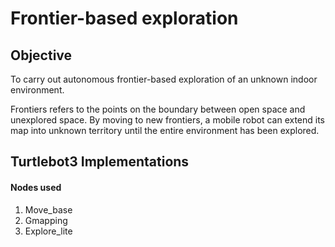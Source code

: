 # Frontier-based exploration

## Objective

To carry out autonomous frontier-based exploration of an unknown indoor environment.

Frontiers refers to the points on the boundary between
open space and unexplored space. By moving to new frontiers, a mobile robot can extend its map into unknown territory
until the entire environment has been explored.

## Turtlebot3 Implementations 

#### Nodes used
1. Move_base
2. Gmapping
3. Explore_lite

